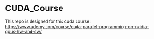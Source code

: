 # CUDA_Course
This repo is designed for this cuda course:
https://www.udemy.com/course/cuda-parallel-programming-on-nvidia-gpus-hw-and-sw/
